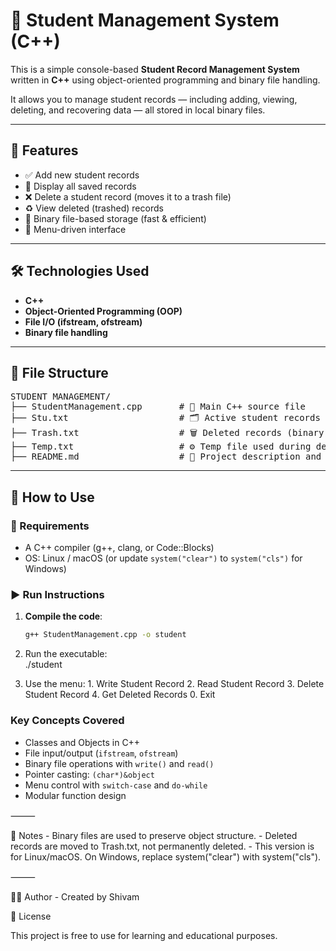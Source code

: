 # 📘 Student Management System (C++)

This is a simple console-based **Student Record Management System** written in **C++** using object-oriented programming and binary file handling.

It allows you to manage student records — including adding, viewing, deleting, and recovering data — all stored in local binary files.

---

## 🚀 Features

- ✅ Add new student records
- 📄 Display all saved records
- ❌ Delete a student record (moves it to a trash file)
- ♻️ View deleted (trashed) records
- 💾 Binary file-based storage (fast & efficient)
- 🎯 Menu-driven interface

---

## 🛠 Technologies Used

- **C++**
- **Object-Oriented Programming (OOP)**
- **File I/O (ifstream, ofstream)**
- **Binary file handling**

---

## 📂 File Structure
<pre>
STUDENT MANAGEMENT/
├── StudentManagement.cpp       # 🔹 Main C++ source file
├── Stu.txt                     # 🗂️ Active student records (binary)
├── Trash.txt                   # 🗑️ Deleted records (binary)
├── Temp.txt                    # ⚙️ Temp file used during deletion
├── README.md                   # 📘 Project description and usage
</pre>


---

## 📌 How to Use

### 🧱 Requirements
- A C++ compiler (g++, clang, or Code::Blocks)
- OS: Linux / macOS (or update `system("clear")` to `system("cls")` for Windows)

### ▶️ Run Instructions

1. **Compile the code**:
   ```bash
   g++ StudentManagement.cpp -o student
   
2.    Run the executable:   
   ./student

3.    Use the menu:
    1. Write Student Record
    2. Read Student Record
    3. Delete Student Record
    4. Get Deleted Records
    0. Exit
    
    
### Key Concepts Covered

- Classes and Objects in C++
- File input/output (`ifstream`, `ofstream`)
- Binary file operations with `write()` and `read()`
- Pointer casting: `(char*)&object`
- Menu control with `switch-case` and `do-while`
- Modular function design

⸻

📎 Notes
    -    Binary files are used to preserve object structure.
    -    Deleted records are moved to Trash.txt, not permanently deleted.
    -    This version is for Linux/macOS. On Windows, replace system("clear") with system("cls").

⸻

🙋‍♂️ Author
    -    Created by Shivam

📄 License

This project is free to use for learning and educational purposes.
